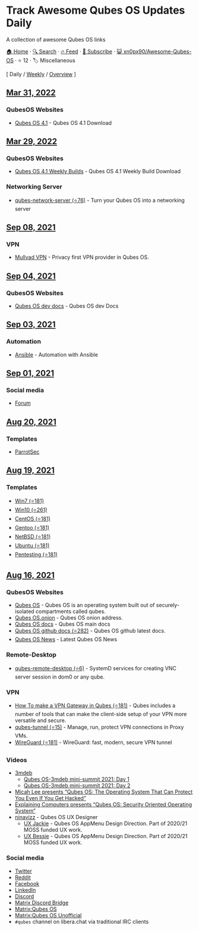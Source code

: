 # Track Awesome Qubes OS Updates Daily

A collection of awesome Qubes OS links

[🏠 Home](/README.md) · [🔍 Search](https://test.trackawesomelist.com/search/) · [🔥 Feed](https://test.trackawesomelist.com/xn0px90/Awesome-Qubes-OS/feed.xml) · [📮 Subscribe](https://trackawesomelist.us17.list-manage.com/subscribe?u=d2f0117aa829c83a63ec63c2f&id=36a103854c) · [😺 xn0px90/Awesome-Qubes-OS](https://github.com/xn0px90/Awesome-Qubes-OS/blob/main/README.md) · ⭐ 12 · 🏷️ Miscellaneous

[ Daily / [Weekly](/content/xn0px90/Awesome-Qubes-OS/week/README.md) / [Overview](/content/xn0px90/Awesome-Qubes-OS/readme/README.md) ]



## [Mar 31, 2022](/content/2022/03/31/README.md)

### QubesOS Websites

*   [Qubes OS 4.1](https://www.qubes-os.org/downloads/) - Qubes OS 4.1 Download

## [Mar 29, 2022](/content/2022/03/29/README.md)

### QubesOS Websites

*   [Qubes OS 4.1 Weekly Builds](https://qubes.notset.fr/iso/) - Qubes OS 4.1 Weekly Build Download

### Networking Server

*   [qubes-network-server (⭐76)](https://github.com/Rudd-O/qubes-network-server) - Turn your Qubes OS into a networking server

## [Sep 08, 2021](/content/2021/09/08/README.md)

### VPN

*   [Mullvad VPN](https://mullvad.net/en/help/qubes-os-4-and-mullvad-vpn/) - Privacy first VPN provider in Qubes OS.

## [Sep 04, 2021](/content/2021/09/04/README.md)

### QubesOS Websites

*   [Qubes OS dev docs](https://dev.qubes-os.org/en/latest/) - Qubes OS dev Docs

## [Sep 03, 2021](/content/2021/09/03/README.md)

### Automation

*   [Ansible](https://qubes-ansible.readthedocs.io/en/latest/) - Automation with Ansible

## [Sep 01, 2021](/content/2021/09/01/README.md)

### Social media

*   [Forum](https://forum.qubes-os.org/)

## [Aug 20, 2021](/content/2021/08/20/README.md)

### Templates

*   [ParrotSec](https://www.parrotsec.org/docs/parrot-on-qubesos.html)

## [Aug 19, 2021](/content/2021/08/19/README.md)

### Templates

*   [Win7 (⭐181)](https://github.com/Qubes-Community/Contents/blob/master/docs/os/windows/windows-vm.md)
*   [Win10 (⭐261)](https://github.com/elliotkillick/qvm-create-windows-qube)
*   [CentOS (⭐181)](https://github.com/Qubes-Community/Contents/blob/master/docs/os/centos.md)
*   [Gentoo (⭐181)](https://github.com/Qubes-Community/Contents/blob/master/docs/os/gentoo.md)
*   [NetBSD (⭐181)](https://github.com/Qubes-Community/Contents/blob/master/docs/os/netbsd.md)
*   [Ubuntu (⭐181)](https://github.com/Qubes-Community/Contents/blob/master/docs/os/ubuntu.md)
*   [Pentesting (⭐181)](https://github.com/Qubes-Community/Contents/blob/master/docs/os/pentesting.md)

## [Aug 16, 2021](/content/2021/08/16/README.md)

### QubesOS Websites

*   [Qubes OS](https://www.qubes-os.org) - Qubes OS is an operating system built out of securely-isolated compartments called qubes.
*   [Qubes OS.onion](https://github.com/xn0px90/Awesome-Qubes-OS/blob/main/README.md/www.qubesosfasa4zl44o4tws22di6kepyzfeqv3tg4e3ztknltfxqrymdad.onion) - Qubes OS onion address.
*   [Qubes OS docs](https://www.qubes-os.org/doc/) - Qubes OS main docs
*   [Qubes OS github docs (⭐282)](https://github.com/QubesOS/qubes-doc) - Qubes OS github latest docs.
*   [Qubes OS News](https://www.qubes-os.org/news/) - Latest Qubes OS News

### Remote-Desktop

*   [qubes-remote-desktop (⭐6)](https://github.com/QubesOS-contrib/qubes-remote-desktop) - SystemD services for creating VNC server session in dom0 or any qube.

### VPN

*   [How To make a VPN Gateway in Qubes (⭐181)](https://github.com/Qubes-Community/Contents/blob/master/docs/configuration/vpn.md) - Qubes includes a number of tools that can make the client-side setup of your VPN more versatile and secure.
*   [qubes-tunnel (⭐15)](https://github.com/QubesOS-contrib/qubes-tunnel) - Manage, run, protect VPN connections in Proxy VMs.
*   [WireGuard (⭐181)](https://github.com/Qubes-Community/Contents/tree/master/docs/wireguard) - WireGuard: fast, modern, secure VPN tunnel

### Videos

*   [3mdeb](https://3mdeb.com/)
    *   [Qubes OS-3mdeb mini-summit 2021: Day 1](https://www.youtube.com/watch?v=y3V_V0Vllas)
    *   [Qubes OS-3mdeb mini-summit 2021: Day 2](https://www.youtube.com/watch?v=KdDr6TiqF0k)
*   [Micah Lee presents “Qubes OS: The Operating System That Can Protect You Even If You Get Hacked”](https://livestream.com/accounts/9197973/events/8286152/videos/178431606)
*   [Explaining Computers presents “Qubes OS: Security Oriented Operating System”](https://www.youtube.com/watch?v=hWDvS_Mp6gc)
*   [ninavizz](https://vimeo.com/user1589693) - Qubes OS UX Designer
    *   [UX Jackie](https://vimeo.com/541946756) - Qubes OS AppMenu Design Direction. Part of 2020/21 MOSS funded UX work.
    *   [UX Bessie](https://vimeo.com/542041258) - Qubes OS AppMenu Design Direction. Part of 2020/21 MOSS funded UX work.

### Social media

*   [Twitter](https://twitter.com/QubesOS)
*   [Reddit](https://www.reddit.com/r/Qubes/)
*   [Facebook](https://www.facebook.com/QubesOS/)
*   [LinkedIn](https://www.linkedin.com/company/qubes-os/)
*   [Discord](https://discord.gg/YMUbTt7ZRG)
*   [Matrix Discord Bridge](https://matrix.to/#/!ThZAMWzWEzqEJctycy:matrix.org?via=matrix.org\&via=t2bot.io\&via=nordgedanken.dev)
*   [Matrix:Qubes OS](https://matrix.to/#/#cybersec-qubes_os:matrix.org)
*   [Matrix:Qubes OS Unofficial](https://matrix.to/#/!LEdnbfkEStLztPInMH:matrix.org?via=matrix.org\&via=privacytools.io\&via=librem.one)
*   `#qubes` channel on libera.chat via traditional IRC clients
